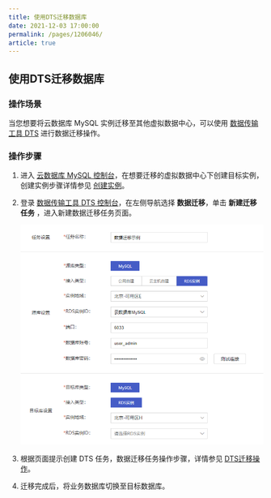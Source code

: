```yaml
---
title: 使用DTS迁移数据库
date: 2021-12-03 17:00:00
permalink: /pages/1206046/
article: true
---
```


## 使用DTS迁移数据库

### 操作场景

当您想要将云数据库 MySQL 实例迁移至其他虚拟数据中心，可以使用 [数据传输工具 DTS](https://console.capitalonline.net/dts) 进行数据迁移操作。

### 操作步骤

1. 进入 [云数据库 MySQL 控制台](https://console.capitalonline.net/dbinstances)，在想要迁移的虚拟数据中心下创建目标实例，创建实例步骤详情参见 [创建实例](./../04.操作指南/02.管理实例/00.创建实例.md)。

2. 登录 [数据传输工具 DTS 控制台](https://console.capitalonline.net/dts)，在左侧导航选择 **数据迁移**，单击 **新建迁移任务** ，进入新建数据迁移任务页面。

   ![dts_console](./../pic/dts_console.png)

3. 根据页面提示创建 DTS 任务，数据迁移任务操作步骤，详情参见 [DTS迁移操作](https://gic-help.capitalonline.net/cn/doc/dts/%E6%95%B0%E6%8D%AE%E5%BA%93%E8%BF%81%E7%A7%BB%E6%93%8D%E4%BD%9C)。

4. 迁移完成后，将业务数据库切换至目标数据库。
